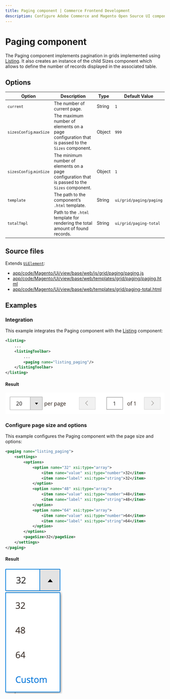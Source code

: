```yaml
---
title: Paging component | Commerce Frontend Development
description: Configure Adobe Commerce and Magento Open Source UI components and integrate them with other components.
---
```


# Paging component

The Paging component implements pagination in grids implemented using [Listing](listing-grid.md). It also creates an instance of the child Sizes component which allows to define the number of records displayed in the associated table.

## Options

| Option | Description | Type | Default Value |
| --- | --- | --- | --- |
| `current` | The number of current page. | String | `1` |
| `sizesConfig`.`maxSize` | The maximum number of elements on a page configuration that is passed to the `Sizes` component. | Object | `999` |
| `sizesConfig`.`minSize` | The minimum number of elements on a page configuration that is passed to the `Sizes` component. | Object | `1` |
| `template` | The path to the component’s `.html` template. | String | `ui/grid/paging/paging` |
| `totalTmpl` | Path to the `.html` template for rendering the total amount of found records. | String | `ui/grid/paging-total` |

## Source files

Extends [`UiElement`](../concepts/element.md):

-  [app/code/Magento/Ui/view/base/web/js/grid/paging/paging.js](https://github.com/magento/magento2/blob/2.4/app/code/Magento/Ui/view/base/web/js/grid/paging/paging.js)
-  [app/code/Magento/Ui/view/base/web/templates/grid/paging/paging.html](https://github.com/magento/magento2/blob/2.4/app/code/Magento/Ui/view/base/web/templates/grid/paging/paging.html)
-  [app/code/Magento/Ui/view/base/web/templates/grid/paging-total.html](https://github.com/magento/magento2/blob/2.4/app/code/Magento/Ui/view/base/web/templates/grid/paging-total.html)

## Examples

### Integration

This example integrates the Paging component with the [Listing](listing-grid.md) component:

```xml
<listing>
    ...
    <listingToolbar>
        ...
        <paging name="listing_paging"/>
    </listingToolbar>
</listing>
```

#### Result

![Paging Component example](../../_images/ui-components/ui-paging-result.png)

### Configure page size and options

This example configures the Paging component with the page size and options:

```xml
<paging name="listing_paging">
    <settings>
        <options>
            <option name="32" xsi:type="array">
                <item name="value" xsi:type="number">32</item>
                <item name="label" xsi:type="string">32</item>
            </option>
            <option name="48" xsi:type="array">
                <item name="value" xsi:type="number">48</item>
                <item name="label" xsi:type="string">48</item>
            </option>
            <option name="64" xsi:type="array">
                <item name="value" xsi:type="number">64</item>
                <item name="label" xsi:type="string">64</item>
            </option>
        </options>
        <pageSize>32</pageSize>
    </settings>
</paging>
```

#### Result

![Configured Paging Component example](../../_images/ui-components/ui-paging-configured-result.png)
